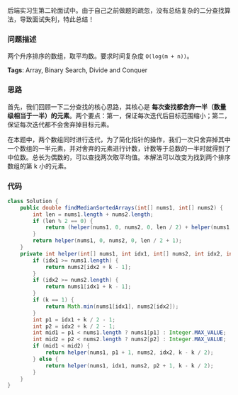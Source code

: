 后端实习生第二轮面试中。由于自己之前做题的疏忽，没有总结复杂的二分查找算法，导致面试失利，特此总结！

### 问题描述

两个升序排序的数组，取平均数。要求时间复杂度 `O(log(m + n))`。

**Tags**: Array, Binary Search, Divide and Conquer

### 思路

首先，我们回顾一下二分查找的核心思路，其核心是 **每次查找都舍弃一半（数量级相当于一半）的元素**。两个要点：第一，保证每次迭代后目标范围缩小；第二，保证每次迭代都不会舍弃掉目标元素。

在本题中，两个数组同时进行迭代，为了简化指针的操作，我们一次只舍弃掉其中一个数组的一半元素，并对舍弃的元素进行计数，计数等于总数的一半时就得到了中位数。总长为偶数的，可以查找两次取平均值。本解法可以改变为找到两个排序数组的第 k 小的元素。

### 代码
```java
class Solution {
    public double findMedianSortedArrays(int[] nums1, int[] nums2) {
        int len = nums1.length + nums2.length;
        if (len % 2 == 0) {
            return (helper(nums1, 0, nums2, 0, len / 2) + helper(nums1, 0, nums2, 0, len / 2 + 1)) / 2.0;
        }
        return helper(nums1, 0, nums2, 0, len / 2 + 1);
    }
    private int helper(int[] nums1, int idx1, int[] nums2, int idx2, int k) {
        if (idx1 >= nums1.length) {
            return nums2[idx2 + k - 1];
        }
        if (idx2 >= nums2.length) {
            return nums1[idx1 + k - 1];
        }
        if (k == 1) {
            return Math.min(nums1[idx1], nums2[idx2]);
        }
        int p1 = idx1 + k / 2 - 1;
        int p2 = idx2 + k / 2 - 1;
        int mid1 = p1 < nums1.length ? nums1[p1] : Integer.MAX_VALUE;
        int mid2 = p2 < nums2.length ? nums2[p2] : Integer.MAX_VALUE;
        if (mid1 < mid2) {
            return helper(nums1, p1 + 1, nums2, idx2, k - k / 2);
        } else {
            return helper(nums1, idx1, nums2, p2 + 1, k - k / 2);
        }
    }
}
```